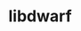 ---
title: "libdwarf"
layout: cache
categories: [package, develop]
meta: {"versions": ["20180129"], "compilers": ["cce@=15.0.1", "gcc@=11.4.0", "gcc@=9.4.0", "oneapi@=2023.2.0", "oneapi@=2024.0.0"], "oss": ["rhel8", "ubuntu20.04", "ubuntu22.04"], "platforms": ["linux"], "targets": ["aarch64", "neoverse_v1", "neoverse_v2", "ppc64le", "x86_64_v3", "zen4"], "stacks": ["e4s", "e4s-aarch64", "e4s-cray-rhel", "e4s-neoverse-v2", "e4s-neoverse_v1", "e4s-oneapi", "e4s-power", "e4s-rocm-external", "root", "tutorial"], "num_specs": 9, "num_specs_by_stack": {"root": 9, "e4s-cray-rhel": 1, "e4s-neoverse_v1": 1, "e4s-power": 1, "e4s": 1, "e4s-rocm-external": 1, "e4s-oneapi": 2, "e4s-aarch64": 1, "e4s-neoverse-v2": 1, "tutorial": 1}}
spec_details: [{"hash": "upp5h6u2yflmoga2a67thrbpzo55v6cf", "compiler": "cce@=15.0.1", "versions": ["20180129"], "os": "rhel8", "platform": "linux", "target": "zen4", "variants": ["build_system=generic"], "stacks": ["root", "e4s-cray-rhel"], "size": "-", "tarball": "https://binaries.spack.io/develop/build_cache/linux-rhel8-zen4/cce-15.0.1/libdwarf-20180129/linux-rhel8-zen4-cce-15.0.1-libdwarf-20180129-upp5h6u2yflmoga2a67thrbpzo55v6cf.spack"}, {"hash": "2mchrvjmyqrojn7i2b3ytoxnfdf5vmvs", "compiler": "gcc@=11.4.0", "versions": ["20180129"], "os": "ubuntu20.04", "platform": "linux", "target": "neoverse_v1", "variants": ["build_system=generic"], "stacks": ["e4s-neoverse_v1", "root"], "size": "-", "tarball": "https://binaries.spack.io/develop/build_cache/linux-ubuntu20.04-neoverse_v1/gcc-11.4.0/libdwarf-20180129/linux-ubuntu20.04-neoverse_v1-gcc-11.4.0-libdwarf-20180129-2mchrvjmyqrojn7i2b3ytoxnfdf5vmvs.spack"}, {"hash": "qge3dxispuat32euurq46x4jmssxy2gg", "compiler": "gcc@=9.4.0", "versions": ["20180129"], "os": "ubuntu20.04", "platform": "linux", "target": "ppc64le", "variants": ["build_system=generic"], "stacks": ["e4s-power", "root"], "size": "-", "tarball": "https://binaries.spack.io/develop/build_cache/linux-ubuntu20.04-ppc64le/gcc-9.4.0/libdwarf-20180129/linux-ubuntu20.04-ppc64le-gcc-9.4.0-libdwarf-20180129-qge3dxispuat32euurq46x4jmssxy2gg.spack"}, {"hash": "sjpacxcsnznf327qugckorizryy5rotu", "compiler": "gcc@=11.4.0", "versions": ["20180129"], "os": "ubuntu20.04", "platform": "linux", "target": "x86_64_v3", "variants": ["build_system=generic"], "stacks": ["e4s", "root", "e4s-rocm-external"], "size": "-", "tarball": "https://binaries.spack.io/develop/build_cache/linux-ubuntu20.04-x86_64_v3/gcc-11.4.0/libdwarf-20180129/linux-ubuntu20.04-x86_64_v3-gcc-11.4.0-libdwarf-20180129-sjpacxcsnznf327qugckorizryy5rotu.spack"}, {"hash": "7zhvszklidp7sob34vhs2p63aahwoc4a", "compiler": "oneapi@=2023.2.0", "versions": ["20180129"], "os": "ubuntu20.04", "platform": "linux", "target": "x86_64_v3", "variants": ["build_system=generic"], "stacks": ["root", "e4s-oneapi"], "size": "-", "tarball": "https://binaries.spack.io/develop/build_cache/linux-ubuntu20.04-x86_64_v3/oneapi-2023.2.0/libdwarf-20180129/linux-ubuntu20.04-x86_64_v3-oneapi-2023.2.0-libdwarf-20180129-7zhvszklidp7sob34vhs2p63aahwoc4a.spack"}, {"hash": "ddw5ertfnkx5qfttgjsojttgq6p4pmme", "compiler": "gcc@=11.4.0", "versions": ["20180129"], "os": "ubuntu22.04", "platform": "linux", "target": "aarch64", "variants": ["build_system=generic"], "stacks": ["root", "e4s-aarch64"], "size": "-", "tarball": "https://binaries.spack.io/develop/build_cache/linux-ubuntu22.04-aarch64/gcc-11.4.0/libdwarf-20180129/linux-ubuntu22.04-aarch64-gcc-11.4.0-libdwarf-20180129-ddw5ertfnkx5qfttgjsojttgq6p4pmme.spack"}, {"hash": "2vtmuypuiznzffs4s2cj2xxwmu5rensd", "compiler": "gcc@=11.4.0", "versions": ["20180129"], "os": "ubuntu22.04", "platform": "linux", "target": "neoverse_v2", "variants": ["build_system=generic"], "stacks": ["e4s-neoverse-v2", "root"], "size": "-", "tarball": "https://binaries.spack.io/develop/build_cache/linux-ubuntu22.04-neoverse_v2/gcc-11.4.0/libdwarf-20180129/linux-ubuntu22.04-neoverse_v2-gcc-11.4.0-libdwarf-20180129-2vtmuypuiznzffs4s2cj2xxwmu5rensd.spack"}, {"hash": "t5vfdxucajst3lxpf2itey4md6uiho73", "compiler": "gcc@=11.4.0", "versions": ["20180129"], "os": "ubuntu22.04", "platform": "linux", "target": "x86_64_v3", "variants": ["build_system=generic"], "stacks": ["tutorial", "root"], "size": "-", "tarball": "https://binaries.spack.io/develop/build_cache/linux-ubuntu22.04-x86_64_v3/gcc-11.4.0/libdwarf-20180129/linux-ubuntu22.04-x86_64_v3-gcc-11.4.0-libdwarf-20180129-t5vfdxucajst3lxpf2itey4md6uiho73.spack"}, {"hash": "r3xrd4lrsgeadx6bnka7ezvszittg47d", "compiler": "oneapi@=2024.0.0", "versions": ["20180129"], "os": "ubuntu22.04", "platform": "linux", "target": "x86_64_v3", "variants": ["build_system=generic"], "stacks": ["root", "e4s-oneapi"], "size": "-", "tarball": "https://binaries.spack.io/develop/build_cache/linux-ubuntu22.04-x86_64_v3/oneapi-2024.0.0/libdwarf-20180129/linux-ubuntu22.04-x86_64_v3-oneapi-2024.0.0-libdwarf-20180129-r3xrd4lrsgeadx6bnka7ezvszittg47d.spack"}]
---